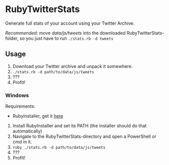 # RubyTwitterStats

Generate full stats of your account using your Twitter Archive.

*Recommended:* move *data/js/tweets* into the downloaded RubyTwitterStats-folder, so you just have to run `./stats.rb -d tweets`

## Usage

1. Download your Twitter archive and unpack it somewhere.
4. `./stats.rb -d path/to/data/js/tweets`
69. ???
2. Profit!

### Windows

Requirements:

* RubyInstaller, get it [here](http://rubyinstaller.org/)

1. Install RubyInstaller and set its PATH (the installer should do that automatically)
2. Navigate to the RubyTwitterStats-directory and open a PowerShell or cmd in it.
3. `ruby ./stats.rb -d path/to/data/js/tweets`
4. ???
5. Profit!
